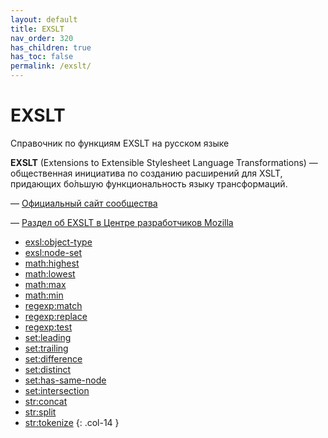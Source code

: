 ```yaml
---
layout: default
title: EXSLT
nav_order: 320
has_children: true
has_toc: false
permalink: /exslt/
---
```


# EXSLT

<!-- prettier-ignore-start -->

Справочник по функциям EXSLT на русском языке

**EXSLT** (Extensions to Extensible Stylesheet Language Transformations) — общественная инициатива по созданию расширений для XSLT, придающих бо́льшую функциональность языку трансформаций.

&mdash; [Официальный сайт сообщества](http://www.exslt.org/)

&mdash; [Раздел об EXSLT в Центре разработчиков Mozilla](https://developer.mozilla.org/en-US/docs/Web/EXSLT)

- [exsl​:object-type](exsl​-object-type.md)
- [exsl​:node-set](exsl-node-set.md)
- [math​:highest](math​-highest.md)
- [math​:lowest](math​-lowest.md)
- [math​:max](math​-max.md)
- [math​:min](math​-min.md)
- [regexp​:match](regexp​-match.md)
- [regexp​:replace](regexp​-replace.md)
- [regexp​:test](regexp​-test.md)
- [set​:leading](set-leading.md)
- [set​:trailing](set​-trailing.md)
- [set​:difference](set​-difference.md)
- [set​:distinct](set​-distinct.md)
- [set​:has-same-node](set​-has-same-node.md)
- [set​:intersection](set​-intersection.md)
- [str​:concat](str-concat.md)
- [str​:split](str-split.md)
- [str​:tokenize](str​-tokenize.md)
{: .col-14 }

<!-- prettier-ignore-end -->

